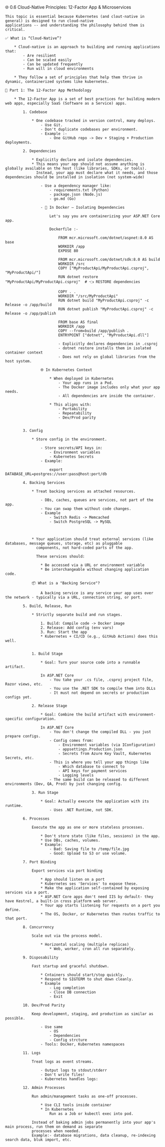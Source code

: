 🌐 0.6 Cloud-Native Principles: 12-Factor App & Microservices

    This topic is essential because Kubernetes (and clout-native in general) is designed to run cloud-native
    applications -- and understanding the philosophy behind them is critical.

    ✅ What is “Cloud-Native”?

        * Cloud-native is an approach to building and running applications that:
            - Are resilient
            - Can be scaled easily
            - Can be updated frequently
            - Run will in cloud environments
        
        * They follow a set of principles that help them thrive in dynamic, containerized systems like kubernetes.

    🔹 Part 1: The 12-Factor App Methodology

        * The 12-Factor App is a set of best practices for building modern web apps, especially SaaS (Software as a Service) apps.

            1. Codebase

                * One codebase tracked in version control, many deploys.
                    - Use Git.
                    - Don't duplicate codebases per environment.
                    - Example :-
                        - One GitHub repo -> Dev + Staging + Production deployments.

            2. Dependencies

                * Explicitly declare and isolate dependencies.
                * This means your app should not assume anything is globally available on the host (like libraries, SDKs, or tools).
                  Instead, your app must declare what it needs, and those dependencies should be installed in isolation (not system-wide)

                    - Use a dependency manager like:
                        - requirements.txt (Python)
                        - package.json (Node.js)
                        - go.md (Go)
                    
                    - 🐳 In Docker – Isolating Dependencies

                        Let's say you are containerizing your ASP.NET Core app.

                        Dockerfile :-

                            FROM mcr.microsoft.com/dotnet/aspnet:8.0 AS base
                            WORKDIR /app
                            EXPOSE 80

                            FROM mcr.microsoft.com/dotnet/sdk:8.0 AS build
                            WORKDIR /src
                            COPY ["MyProductApi/MyProductApi.csproj", "MyProductApi/"]
                            RUN dotnet restore "MyProductApi/MyProductApi.csproj"  # 👈 RESTORE dependencies

                            COPY . .
                            WORKDIR "/src/MyProductApi"
                            RUN dotnet build "MyProductApi.csproj" -c Release -o /app/build
                            RUN dotnet publish "MyProductApi.csproj" -c Release -o /app/publish

                            FROM base AS final
                            WORKDIR /app
                            COPY --from=build /app/publish .
                            ENTRYPOINT ["dotnet", "MyProductApi.dll"]

                            - Explicitly declares dependencies in .csproj
                            - dotnet restore installs them in isolated container context
                            - Does not rely on global libraries from the host system.

                    🌐 In Kubernetes Context

                        * When deployed in Kubernetes
                            - Your app runs in a Pod.
                            - The Docker image includes only what your app needs.
                            - All dependencies are inside the container.

                        * This aligns with:
                            - Portability
                            - Repeatability
                            - Dev/Prod parity


            3. Config

                * Store config in the environment.

                    - Store secrets/API keys in:
                        - Environment variables
                        - Kubernetes Secrets
                    - Example:

                        export DATABASE_URL=postgres://user:pass@host:port/db

            4. Backing Services

                * Treat backing services as attached resources.

                    - DBs, caches, queues are services, not part of the app.
                    - You can swap them without code changes.
                    - Example
                        - Switch Redis -> Memcached
                        - Switch PostgreSQL -> MySQL

                

                * Your application should treat external services (like databases, message queues, storage, etc) as pluggable
                  components, not hard-coded parts of the app.

                  These services should:

                    * Be accessed via a URL or environment variable
                    * Be interchangeable without changing application code.

                📦 What is a "Backing Service"?

                    A backing service is any service your app uses over the network - typically via a URL, connection string, or port.

            5. Build, Release, Run

                * Strictly separate build and run stages.

                    1. Build: Compile code -> Docker image
                    2. Release: Add config (env vars)
                    3. Run: Start the app
                    * Kubernetes + CI/CD (e.g., GitHub Actions) does this well.


                1. Build Stage

                    * Goal: Turn your source code into a runnable artifact.

                    In ASP.NET Core
                        - You take your .cs file, .csproj project file, Razor views, etc.
                        - You use the .NET SDK to compile them into DLLs
                        - It must not depend on secrets or production configs yet.

                2. Release Stage

                    * Goal: Combine the build artifact with environment-specific configuration.

                    In ASP.NET Core
                        - You don't change the compiled DLL - you just prepare configs.
                        - Config comes from:
                            - Environment variables (via IConfiguration)
                            - appsettings.Production.json
                            - Secrets from Azure Key Vault, Kubernetes Secrets, etc.
                        - This is where you tell your app things like
                            - Which database to connect to
                            - API keys for payment services
                            - Logging levels
                        - The same build can be released to different environments (Dev, QA, Prod) by just changing config.

                3. Run Stage

                    * Goal: Actually execute the application with its runtime.
                        - Uses .NET Runtime, not SDK.

            6. Processes

                Execute the app as one or more stateless processes.

                    * Don't store state (like files, sessions) in the app.
                    * Use DBs, caches, volumes.
                    * Example:
                        - Bad: Saving file to /temp/file.jpg
                        - Good: Upload to S3 or use volume.

            7. Port Binding

                Export services via port binding

                    * App should listen on a port
                    * Kubernetes ses 'Services' to expose these.
                    * Make the application self-contained by exposing services via a port.
                    * ASP.NET Core apps don't need IIS by default- they have Kestrel, a built-in cross platform web server.
                    * Your app starts listening for requests on a port you define.
                    * The OS, Docker, or Kubernetes then routes traffic to that port.

            8. Concurrency

                Scale out via the process model.

                    * Horizontal scaling (multiple replicas)
                        * Web, worker, cron all run separately.
            
            9. Disposability

                Fast startup and graceful shutdown.

                    * Cntainers should start/stop quickly.
                    * Respond to SIGTERM to shut down cleanly.
                    * Example
                        - Log completion
                        - Close DB connection
                        - Exit

            10. Dev/Prod Parity

                Keep development, staging, and production as similar as possible.

                    - Use same
                        - OS
                        - Dependencies
                        - Config strcture
                    - Tools: Docker, Kubernetes namespaces

            11. Logs

                Treat logs as event streams.

                    - Output logs to stdout/stderr
                    - Don't write files!
                    - Kubernetes handles logs:

            12. Admin Processes

                Run admin/management tasks as one-off processes.

                    * Use CLI tools inside container
                    * In Kubernetes
                        Run as a Job or kubectl exec into pod.

                Instead of baking admin jobs permanently into your app's main process, run them on demand as separate
                processes when needed.
                Example:- database migrations, data cleanup, re-indexing search data, bluk import, etc.

            